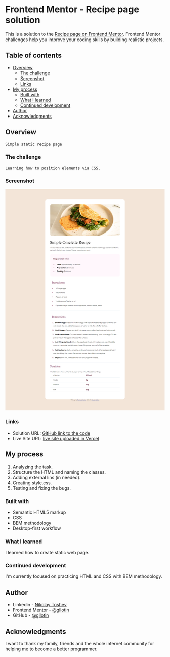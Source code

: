 # Frontend Mentor - Recipe page solution

This is a solution to the [Recipe page on Frontend Mentor](https://www.frontendmentor.io/challenges/recipe-page-KiTsR8QQKm). Frontend Mentor challenges help you improve your coding skills by building realistic projects.

## Table of contents

-   [Overview](#overview)
    -   [The challenge](#the-challenge)
    -   [Screenshot](#screenshot)
    -   [Links](#links)
-   [My process](#my-process)
    -   [Built with](#built-with)
    -   [What I learned](#what-i-learned)
    -   [Continued development](#continued-development)
-   [Author](#author)
-   [Acknowledgments](#acknowledgments)

## Overview

    Simple static recipe page

### The challenge

    Learning how to position elements via CSS.

### Screenshot

![](./public/design/recipe%20page.png)

### Links

-   Solution URL: [GitHub link to the code](https://github.com/gilotin/Recipe-page)
-   Live Site URL: [live site uploaded in Vercel](https://recipe-page-sable-three.vercel.app/)

## My process

1. Analyzing the task.
2. Structure the HTML and naming the classes.
3. Adding external lins (in needed).
4. Creating style.css.
5. Testing and fixing the bugs.

### Built with

-   Semantic HTML5 markup
-   CSS
-   BEM methodology
-   Desktop-first workflow

### What I learned

I learned how to create static web page.

### Continued development

I'm currently focused on practicing HTML and CSS with BEM methodology.

## Author

-   Linkedin - [Nikolay Toshev](https://www.linkedin.com/in/nikolay-toshev-5536a025b/)
-   Frontend Mentor - [@gilotin](https://www.frontendmentor.io/profile/gilotin)
-   GitHub - [@gilotin](https://github.com/gilotin/Social-links-profile)

## Acknowledgments

I want to thank my family, friends and the whole internet community for helping me to become a better programmer.
